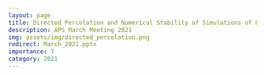 ```yaml
---
layout: page
title: Directed Percolation and Numerical Stability of Simulations of Digital MemComputing Machines
description: APS March Meeting 2021
img: assets/img/directed_percolation.png
redirect: March_2021.pptx
importance: 7
category: 2021
---
```

